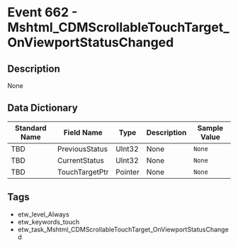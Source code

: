 # Event 662 - Mshtml_CDMScrollableTouchTarget_OnViewportStatusChanged

## Description
None

## Data Dictionary
|Standard Name|Field Name|Type|Description|Sample Value|
|---|---|---|---|---|
|TBD|PreviousStatus|UInt32|None|`None`|
|TBD|CurrentStatus|UInt32|None|`None`|
|TBD|TouchTargetPtr|Pointer|None|`None`|

## Tags
* etw_level_Always
* etw_keywords_touch
* etw_task_Mshtml_CDMScrollableTouchTarget_OnViewportStatusChanged